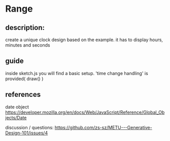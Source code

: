 # Range

## description:

create a unique clock design based on the example. it has to display hours, minutes and seconds

## guide

inside sketch.js you will find a basic setup. 'time change handling' is provided( draw() )
## references
date object
https://developer.mozilla.org/en/docs/Web/JavaScript/Reference/Global_Objects/Date

discussion / questions:
https://github.com/zs-sz/METU---Generative-Design-101/issues/4